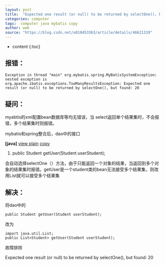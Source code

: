 ```yaml
---
layout: post
title:  "Expected one result (or null) to be returned by selectOne(), but found: 20"
categories: computer
tags:  computer java mybatis copy
author: web
source: "https://blog.csdn.net/u010453363/article/details/46621319"
---
```


* content
{:toc}


报错：
---

	Exception in thread "main" org.mybatis.spring.MyBatisSystemException: nested exception is org.apache.ibatis.exceptions.TooManyResultsException: Expected one result (or null) to be returned by selectOne(), but found: 20


  
疑问：
------

myabtis的xml配置bean数据库等均无错误，当 select返回单个结果集时，不会报错，多个结果集时则报错。

mybatis和spring整合后，dao中的接口

**\[java\]** [view plain](https://blog.csdn.net/u010453363/article/details/46621319# "view plain") [copy](https://blog.csdn.net/u010453363/article/details/46621319# "copy")

1.  public Student getUser(Student userStudent);  

  
会自动选择selectOne（）方法，由于只能返回一个对象的结果，当返回到多个对象的结果集时报错。getUser是一个student类的bean无法接受多个结果集，则改用List就可以接受多个结果集

  

解决：
---

将dao中的

	public Student getUser(Student userStudent);  

  
改为

	import java.util.List;  
	public List<Student> getUser(Student userStudent);  

故障排除















Expected one result (or null) to be returned by selectOne(), but found: 20
